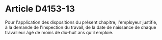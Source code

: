 # Article D4153-13

  
Pour l'application des dispositions du présent chapitre, l'employeur justifie, à la demande de l'inspection du travail, de la date de naissance de chaque travailleur âgé de moins de dix-huit ans qu'il emploie.
